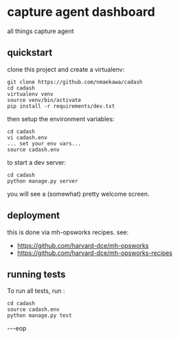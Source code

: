capture agent dashboard
================================

all things capture agent

quickstart
----------

clone this project and create a virtualenv:

    git clone https://github.com/nmaekawa/cadash
    cd cadash
    virtualenv venv
    source venv/bin/activate
    pip install -r requirements/dev.txt

then setup the environment variables:

    cd cadash
    vi cadash.env
    ... set your env vars...
    source cadash.env

to start a dev server:

    cd cadash
    python manage.py server

you will see a (somewhat) pretty welcome screen.

deployment
----------

this is done via mh-opsworks recipes. see:

- https://github.com/harvard-dce/mh-opsworks
- https://github.com/harvard-dce/mh-opsworks-recipes


running tests
-------------

To run all tests, run :

    cd cadash
    source cadash.env
    python manage.py test


---eop
